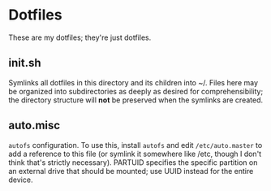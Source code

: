 # Dotfiles
These are my dotfiles; they're just dotfiles.

## init.sh
Symlinks all dotfiles in this directory and its children into ~/. Files here may be organized into subdirectories as deeply as desired for comprehensibility; the directory structure will **not** be preserved when the symlinks are created.

## auto.misc
`autofs` configuration. To use this, install `autofs` and edit `/etc/auto.master` to add a reference to this file (or symlink it somewhere like /etc, though I don't think that's strictly necessary). PARTUID specifies the specific partition on an external drive that should be mounted; use UUID instead for the entire device.
